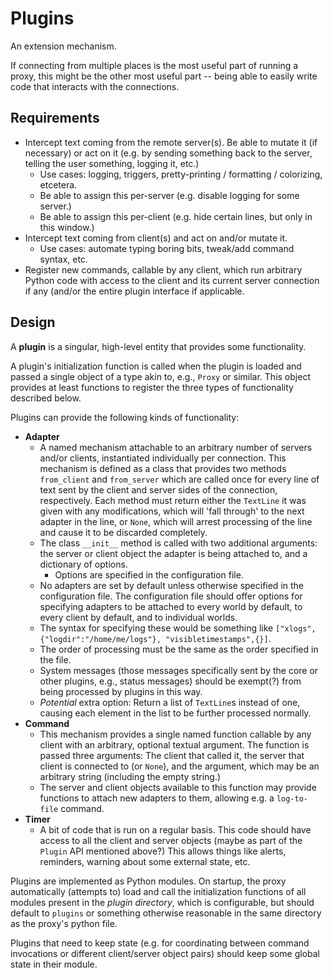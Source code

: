 # Plugins

An extension mechanism.

If connecting from multiple places is the most useful part of running a proxy, this might be the other most useful part -- being able to easily write code that interacts with the connections.

## Requirements

- Intercept text coming from the remote server(s).  Be able to mutate it (if necessary) or act on it (e.g. by sending something back to the server, telling the user something, logging it, etc.)
  - Use cases: logging, triggers, pretty-printing / formatting / colorizing, etcetera.
  - Be able to assign this per-server (e.g. disable logging for some server.)
  - Be able to assign this per-client (e.g. hide certain lines, but only in this window.)
- Intercept text coming from client(s) and act on and/or mutate it.
  - Use cases: automate typing boring bits, tweak/add command syntax, etc.
- Register new commands, callable by any client, which run arbitrary Python code with access to the client and its current server connection if any (and/or the entire plugin interface if applicable.

## Design

A **plugin** is a singular, high-level entity that provides some functionality.

A plugin's initialization function is called when the plugin is loaded and passed a single object of a type akin to, e.g., `Proxy` or similar.  This object provides at least functions to register the three types of functionality described below.

Plugins can provide the following kinds of functionality:

- **Adapter**
  - A named mechanism attachable to an arbitrary number of servers and/or clients, instantiated individually per connection.  This mechanism is defined as a class that provides two methods `from_client` and `from_server` which are called once for every line of text sent by the client and server sides of the connection, respectively.  Each method must return either the `TextLine` it was given with any modifications, which will 'fall through' to the next adapter in the line, or `None`, which will arrest processing of the line and cause it to be discarded completely.
  - The class `__init__` method is called with two additional arguments: the server or client object the adapter is being attached to, and a dictionary of options.
    - Options are specified in the configuration file.
  - No adapters are set by default unless otherwise specified in the configuration file.  The configuration file should offer options for specifying adapters to be attached to every world by default, to every client by default, and to individual worlds.
  - The syntax for specifying these would be something like `["xlogs",{"logdir":"/home/me/logs"}, "visibletimestamps",{}]`.
  - The order of processing must be the same as the order specified in the file.
  - System messages (those messages specifically sent by the core or other plugins, e.g., status messages) should be exempt(?) from being processed by plugins in this way.
  - *Potential* extra option: Return a list of `TextLine`s instead of one, causing each element in the list to be further processed normally.
- **Command**
  - This mechanism provides a single named function callable by any client with an arbitrary, optional textual argument.  The function is passed three arguments: The client that called it, the server that client is connected to (or `None`), and the argument, which may be an arbitrary string (including the empty string.)
  - The server and client objects available to this function may provide functions to attach new adapters to them, allowing e.g. a `log-to-file` command.
- **Timer**
  - A bit of code that is run on a regular basis.  This code should have access to all the client and server objects (maybe as part of the `Plugin` API mentioned above?)  This allows things like alerts, reminders, warning about some external state, etc.

Plugins are implemented as Python modules. On startup, the proxy automatically (attempts to) load and call the initialization functions of all modules present in the *plugin directory*, which is configurable, but should default to `plugins` or something otherwise reasonable in the same directory as the proxy's python file.

Plugins that need to keep state (e.g. for coordinating between command invocations or different client/server object pairs) should keep some global state in their module.

